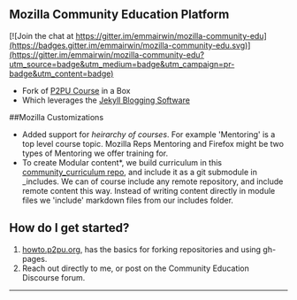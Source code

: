 ## Mozilla Community Education Platform

[![Join the chat at https://gitter.im/emmairwin/mozilla-community-edu](https://badges.gitter.im/emmairwin/mozilla-community-edu.svg)](https://gitter.im/emmairwin/mozilla-community-edu?utm_source=badge&utm_medium=badge&utm_campaign=pr-badge&utm_content=badge)
* Fork of [P2PU Course](http://howto.p2pu.org/) in a Box 
* Which leverages the [Jekyll Blogging Software](http://jekyllrb.com/)

##Mozilla Customizations
* Added support for *heirarchy of courses*.  For example 'Mentoring' is a top level course topic.  Mozilla Reps Mentoring and Firefox might be two types of Mentoring we offer training for.
* To create Modular content*, we build curriculum in this [community_curriculum repo](), and include it as a git submodule in _includes.  We can of course include any remote repository, and include remote content this way.  Instead of writing content directly in module files we 'include' markdown files from our includes folder.


## How do I get started?

1. [howto.p2pu.org](http://howto.p2pu.org), has the basics for forking repositories and using gh-pages. 
2. Reach out directly to me, or post on the Community Education Discourse forum.
 
---
